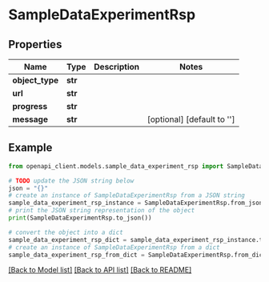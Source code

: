 # SampleDataExperimentRsp


## Properties

Name | Type | Description | Notes
------------ | ------------- | ------------- | -------------
**object_type** | **str** |  | 
**url** | **str** |  | 
**progress** | **str** |  | 
**message** | **str** |  | [optional] [default to '']

## Example

```python
from openapi_client.models.sample_data_experiment_rsp import SampleDataExperimentRsp

# TODO update the JSON string below
json = "{}"
# create an instance of SampleDataExperimentRsp from a JSON string
sample_data_experiment_rsp_instance = SampleDataExperimentRsp.from_json(json)
# print the JSON string representation of the object
print(SampleDataExperimentRsp.to_json())

# convert the object into a dict
sample_data_experiment_rsp_dict = sample_data_experiment_rsp_instance.to_dict()
# create an instance of SampleDataExperimentRsp from a dict
sample_data_experiment_rsp_from_dict = SampleDataExperimentRsp.from_dict(sample_data_experiment_rsp_dict)
```
[[Back to Model list]](../README.md#documentation-for-models) [[Back to API list]](../README.md#documentation-for-api-endpoints) [[Back to README]](../README.md)


